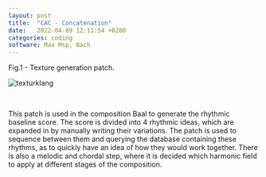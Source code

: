 ```yaml
---
layout: post
title:  "CAC - Concatenation"
date:   2022-04-09 12:11:54 +0200
categories: coding
software: Max Msp, Bach
---
```


<figcaption>Fig.1 - Texture generation patch.</figcaption>

![texturklang](/assets/images/cac_concatenation.png)

<br>

This patch is used in the composition Baal to generate the rhythmic baseline score. The score is divided into 4 rhythmic ideas, which are expanded in by manually writing their variations. The patch is used to sequence between them and querying the database containing these rhythms, as to quickly have an idea of how they would work together. There is also a melodic and chordal step, where it is decided which harmonic field to apply at different stages of the composition. 
